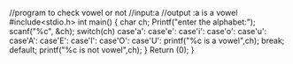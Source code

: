 //program to check vowel or not
//input:a 
//output :a is a vowel
#include<stdio.h>
int main() 
{
char ch;
Printf("enter the alphabet:");
scanf("%c", &ch);
switch(ch) 
case'a':
case'e':
case'i':
case'o':
case'u':
case'A':
case'E':
case'I':
case'O':
case'U':
printf("%c is a vowel",ch);
break;
default;
printf("%c is not vowel",ch);
}
Return (0);
}




